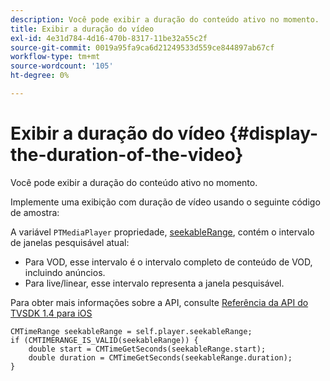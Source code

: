 ```yaml
---
description: Você pode exibir a duração do conteúdo ativo no momento.
title: Exibir a duração do vídeo
exl-id: 4e31d784-4d16-470b-8317-11be32a55c2f
source-git-commit: 0019a95fa9ca6d21249533d559ce844897ab67cf
workflow-type: tm+mt
source-wordcount: '105'
ht-degree: 0%

---
```


# Exibir a duração do vídeo {#display-the-duration-of-the-video}

Você pode exibir a duração do conteúdo ativo no momento.

Implemente uma exibição com duração de vídeo usando o seguinte código de amostra:

A variável `PTMediaPlayer` propriedade, [seekableRange](https://help.adobe.com/en_US/primetime/api/psdk/appledoc/Classes/PTMediaPlayer.html#//api/name/seekableRange), contém o intervalo de janelas pesquisável atual:

* Para VOD, esse intervalo é o intervalo completo de conteúdo de VOD, incluindo anúncios.
* Para live/linear, esse intervalo representa a janela pesquisável.

Para obter mais informações sobre a API, consulte [Referência da API do TVSDK 1.4 para iOS](https://help.adobe.com/en_US/primetime/api/psdk/appledoc/index.html)

<!--<a id="example_A153BE3AC03F43C6BF3A156316A08CD3"></a>-->

```
CMTimeRange seekableRange = self.player.seekableRange;  
if (CMTIMERANGE_IS_VALID(seekableRange)) { 
    double start = CMTimeGetSeconds(seekableRange.start);  
    double duration = CMTimeGetSeconds(seekableRange.duration); 
}
```
